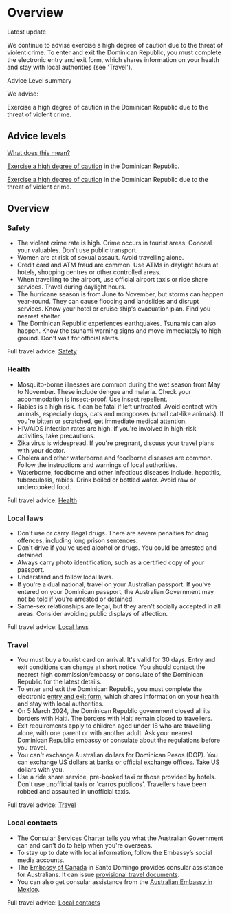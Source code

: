 # Overview

Latest update

We continue to advise exercise a high degree of caution due to the threat of violent crime. To enter and exit the Dominican Republic, you must complete the electronic entry and exit form, which shares information on your health and stay with local authorities (see 'Travel').

Advice Level summary

We advise:

Exercise a high degree of caution in the Dominican Republic due to the threat of violent crime.

## Advice levels

[What does this mean?](/before-you-go/travel-advice-explained/)

[Exercise a high degree of caution](https://www.smartraveller.gov.au/consular-services/travel-advice-explained#level2) in the Dominican Republic.

[Exercise a high degree of caution](https://www.smartraveller.gov.au/consular-services/travel-advice-explained#level2) in the Dominican Republic due to the threat of violent crime.

## Overview

### Safety

* The violent crime rate is high. Crime occurs in tourist areas. Conceal your valuables. Don't use public transport.
* Women are at risk of sexual assault. Avoid travelling alone.
* Credit card and ATM fraud are common. Use ATMs in daylight hours at hotels, shopping centres or other controlled areas.
* When travelling to the airport, use official airport taxis or ride share services. Travel during daylight hours.
* The hurricane season is from June to November, but storms can happen year-round. They can cause flooding and landslides and disrupt services. Know your hotel or cruise ship's evacuation plan. Find you nearest shelter.
* The Dominican Republic experiences earthquakes. Tsunamis can also happen. Know the tsunami warning signs and move immediately to high ground. Don't wait for official alerts.

Full travel advice: [Safety](#safety)

### Health

* Mosquito-borne illnesses are common during the wet season from May to November. These include dengue and malaria. Check your accommodation is insect-proof. Use insect repellent.
* Rabies is a high risk. It can be fatal if left untreated. Avoid contact with animals, especially dogs, cats and mongooses (small cat-like animals). If you're bitten or scratched, get immediate medical attention.
* HIV/AIDS infection rates are high. If you're involved in high-risk activities, take precautions.
* Zika virus is widespread. If you're pregnant, discuss your travel plans with your doctor.
* Cholera and other waterborne and foodborne diseases are common. Follow the instructions and warnings of local authorities.
* Waterborne, foodborne and other infectious diseases include, hepatitis, tuberculosis, rabies. Drink boiled or bottled water. Avoid raw or undercooked food.

Full travel advice: [Health](#health)

### Local laws

* Don't use or carry illegal drugs. There are severe penalties for drug offences, including long prison sentences.
* Don't drive if you've used alcohol or drugs. You could be arrested and detained.
* Always carry photo identification, such as a certified copy of your passport.
* Understand and follow local laws.
* If you're a dual national, travel on your Australian passport. If you've entered on your Dominican passport, the Australian Government may not be told if you're arrested or detained.
* Same-sex relationships are legal, but they aren't socially accepted in all areas. Consider avoiding public displays of affection.

Full travel advice: [Local laws](#local-laws)

### Travel

* You must buy a tourist card on arrival. It's valid for 30 days. Entry and exit conditions can change at short notice. You should contact the nearest high commission/embassy or consulate of the Dominican Republic for the latest details.
* To enter and exit the Dominican Republic, you must complete the electronic [entry and exit form](https://eticket.migracion.gob.do/), which shares information on your health and stay with local authorities.
* On 5 March 2024, the Dominican Republic government closed all its borders with Haiti. The borders with Haiti remain closed to travellers.
* Exit requirements apply to children aged under 18 who are travelling alone, with one parent or with another adult. Ask your nearest Dominican Republic embassy or consulate about the regulations before you travel.
* You can't exchange Australian dollars for Dominican Pesos (DOP). You can exchange US dollars at banks or official exchange offices. Take US dollars with you.
* Use a ride share service, pre-booked taxi or those provided by hotels. Don't use unofficial taxis or 'carros publicos'. Travellers have been robbed and assaulted in unofficial taxis.

Full travel advice: [Travel](#travel)

### Local contacts

* The [Consular Services Charter](/node/46) tells you what the Australian Government can and can't do to help when you're overseas.
* To stay up to date with local information, follow the Embassy’s social media accounts.
* The [Embassy of Canada](https://www.canadainternational.gc.ca/dominican_republic-republique_dominicaine/index.aspx?lang=eng) in Santo Domingo provides consular assistance for Australians. It can issue [provisional travel documents](https://www.passports.gov.au/getting-passport-how-it-works/special-travel-documents).
* You can also get consular assistance from the [Australian Embassy in Mexico](https://dfat.gov.au/about-us/our-locations/missions/Pages/australian-embassy-mexico.aspx).

Full travel advice: [Local contacts](#local-contacts)